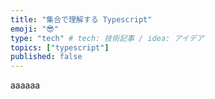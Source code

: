 ```yaml
---
title: "集合で理解する Typescript"
emoji: "😎"
type: "tech" # tech: 技術記事 / idea: アイデア
topics: ["typescript"]
published: false
---
```


aaaaaa

